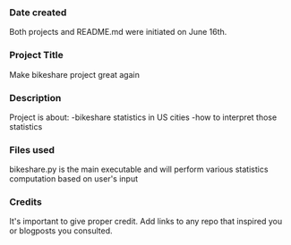### Date created
Both projects and README.md were initiated on June 16th.

### Project Title
Make bikeshare project great again

### Description
Project is about:
-bikeshare statistics in US cities
-how to interpret those statistics

### Files used
bikeshare.py is the main executable and will perform various statistics computation based on user's input

### Credits
It's important to give proper credit. Add links to any repo that inspired you or blogposts you consulted.


